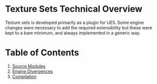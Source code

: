 # Texture Sets Technical Overview

Texture sets is developed primarily as a plugin for UE5. Some engine changes were necessary to add the required
extensibility but these were kept to a bare minimum, and always implemented in a generic way.

# Table of Contents

1. [Source Modules](./Technical/SourceModules.md)
2. [Engine Divergences](./Technical/EngineDivergences.md)
3. [Compilation](./Technical/Compilation.md)
